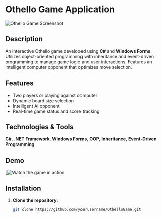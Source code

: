 # Othello Game Application

![Othello Game Screenshot](https://github.com/user-attachments/assets/10f4533a-7d86-49d4-a3bb-243f6a911e77)

## Description

An interactive Othello game developed using **C#** and **Windows Forms**.
Utilizes object-oriented programming with inheritance and event-driven programming to manage game logic and user interactions.
Features an intelligent computer opponent that optimizes move selection.

## Features

- Two players or playing against computer
- Dynamic board size selection
- Intelligent AI opponent
- Real-time game status and score tracking

## Technologies & Tools

**C#**, **.NET Framework**, **Windows Forms**, **OOP**, **Inheritance**, **Event-Driven Programming**

## Demo

[![Watch the game in action](https://drive.google.com/file/d/1hDyzmLHcLvUdbY_WbIBFBXrmECBR7FX7/view?usp=drive_link)

## Installation

1. **Clone the repository:**

   ```bash
   git clone https://github.com/yourusername/OthelloGame.git
